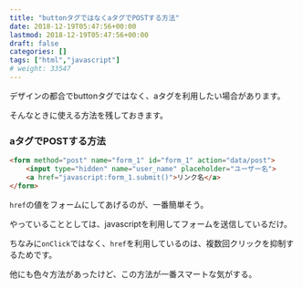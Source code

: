 ```yaml
---
title: "buttonタグではなくaタグでPOSTする方法"
date: 2018-12-19T05:47:56+00:00
lastmod: 2018-12-19T05:47:56+00:00
draft: false
categories: []
tags: ["html","javascript"]
# weight: 33547
---
```

デザインの都合でbuttonタグではなく、aタグを利用したい場合があります。  

そんなときに使える方法を残しておきます。  

### aタグでPOSTする方法

```html
<form method="post" name="form_1" id="form_1" action="data/post">
    <input type="hidden" name="user_name" placeholder="ユーザー名">
    <a href="javascript:form_1.submit()">リンク名</a>
</form>
```
`href`の値をフォームにしてあげるのが、一番簡単そう。

やっていることとしては、javascriptを利用してフォームを送信しているだけ。  

ちなみに`onClick`ではなく、`href`を利用しているのは、複数回クリックを抑制するためです。  

他にも色々方法があったけど、この方法が一番スマートな気がする。
